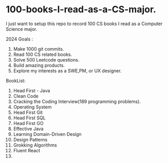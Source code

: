 # 100-books-I-read-as-a-CS-major.

I just want to setup this repo to record 100 CS books I read as a Computer Science major. 

2024 Goals :
1. Make 1000 git commits.
2. Read 100 CS related books.
3. Solve 500 Leetcode questions.
4. Build amazing products.
5. Explore my interests as a SWE,PM, or UX designer.


BookList: 
1. Head First - Java
2. Clean Code
3. Cracking the Coding Interview(189 programming problems).
4. Operating System
5. Head First Git
6. Head First SQL
7. Head First GO
8. Effective Java
9. Learning Domain-Driven Design
10. Design Patterns
11. Grokking Algorithms
12. Fluent React
13. 
